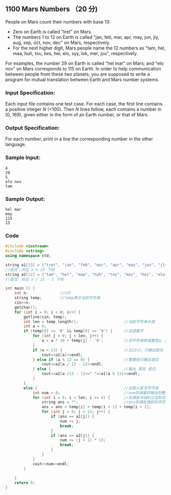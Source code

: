 ## 1100 Mars Numbers （20 分)

People on Mars count their numbers with base 13:

- Zero on Earth is called "tret" on Mars.
- The numbers 1 to 12 on Earth is called "jan, feb, mar, apr, may, jun, jly, aug, sep, oct, nov, dec" on Mars, respectively.
- For the next higher digit, Mars people name the 12 numbers as "tam, hel, maa, huh, tou, kes, hei, elo, syy, lok, mer, jou", respectively.

For examples, the number 29 on Earth is called "hel mar" on Mars; and "elo nov" on Mars corresponds to 115 on Earth. In order to help communication between people from these two planets, you are supposed to write a program for mutual translation between Earth and Mars number systems.

### Input Specification:

Each input file contains one test case. For each case, the first line contains a positive integer *N* (<100). Then *N* lines follow, each contains a number in [0, 169), given either in the form of an Earth number, or that of Mars.

### Output Specification:

For each number, print in a line the corresponding number in the other language.

### Sample Input:

```in
4
29
5
elo nov
tam
```

### Sample Output:

```out
hel mar
may
115
13
```

### Code

```c++
#include <iostream>
#include <string>
using namespace std;

string a1[13] = {"tret", "jan", "feb", "mar", "apr", "may", "jun", "jly", "aug", "sep", "oct", "nov", "dec"};
//低位：对应 x % 13 下标 
string a2[12] = {"tam", "hel", "maa", "huh", "tou", "kes", "hei", "elo", "syy", "lok", "mer", "jou"};
//高位：对应 x / 13 - 1 下标 

int main () {
	int n;				//n行 
	string temp;		//temp表示当前字符串
	cin>>n;
	getchar();
	for (int i = 0; i < n; i++) {
		getline(cin, temp);	
		int len = temp.length();					//当前字符串长度 
		int a = 0;									
		if (temp[0] >= '0' && temp[0] <= '9') {		//这是数字 
			for (int j = 0; j < len; j++) {
				a = a * 10 + temp[j] - '0';			//将字符串转成整型a，再到相应数组里面找对应的火星文string 
			}
			if (a < 13) {							//比13小，只输出低位 
				cout<<a1[a]<<endl;
			} else if (a % 13 == 0) {				//整数倍只输出高位 
				cout<<a2[a / 13 - 1]<<endl;
			} else {								//输出 高位 低位 
				cout<<a2[a /13 - 1]<<" "<<a1[a % 13]<<endl;
			}
		}
		else {										//这是火星文字符串 
			int num = 0;							//num存储最终输出的整型数字 
			for (int i = 0; i < len; i += 4) {		//处理前半段012位和后半段456位 
				string ans = ""; 					//ans存储处理后的字符串 
				ans = ans + temp[i] + temp[i + 1] + temp[i + 2];
				for (int j = 0; j < 13; j++) {
					if (ans == a1[j]) {				
						num += j;
						break;
					}
					if (ans == a2[j]) {
						num += (j + 1) * 13;
						break;
					}
				}
			}
			cout<<num<<endl;
		}
		
	}
	return 0;
}
```

